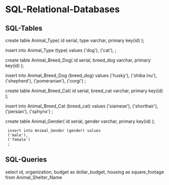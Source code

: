 # SQL-Relational-Databases
## SQL-Tables

create table Animal_Type(
 id serial,
 type varchar,
 primary key(id)
);

insert into Animal_Type (type) values
('dog'),
('cat'),
;

create table Animal_Breed_Dog(
  id serial,
  breed_dog varchar,
  primary key(id)
  );
  
 insert into Animal_Breed_Dog (breed_dog) values
 ('husky'),
 ('shiba inu'),
 ('shepherd'),
 ('pomeranian'),
 ('corgi')
 ;
 
 create table Animal_Breed_Cat(
   id serial,
   breed_cat varchar,
   primary key(id)
   );
   
   insert into Animal_Breed_Cat (breed_cat) values
   ('siamese'),
   ('shorthair'),
   ('persian'),
   ('sphynx')
   ;
   
     
   create table Animal_Gender(
     id serial,
     gender varchar,
     primary key(id)
     );
     
     insert into Animal_Gender (gender) values
     ('male'),
     ('female')
     ;
   


## SQL-Queries 

select id, organization, budget as dollar_budget, housing as square_footage from Animal_Shelter_Name
